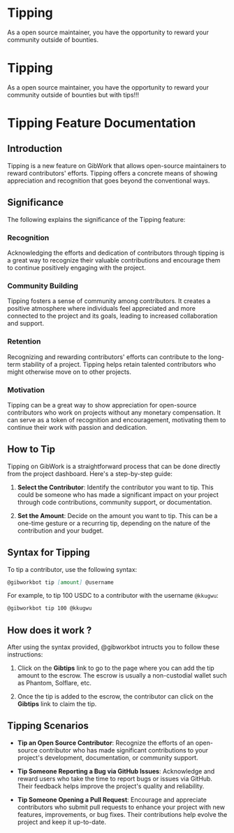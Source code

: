 # Tipping

As a open source maintainer, you have the opportunity to reward your community outside of bounties.


# Tipping

As a open source maintainer, you have the opportunity to reward your community outside of bounties but with tips!!!

# Tipping Feature Documentation

## Introduction

Tipping is a new feature on GibWork that allows open-source maintainers to reward contributors' efforts. 
Tipping offers a concrete means of showing appreciation and recognition that goes beyond the conventional ways.


## Significance

The following explains the significance of the Tipping feature:

### Recognition
Acknowledging the efforts and dedication of contributors through tipping is a great way to recognize their valuable contributions and encourage them to continue positively engaging with the project.

### Community Building
Tipping fosters a sense of community among contributors. It creates a positive atmosphere where individuals feel appreciated and more connected to the project and its goals, leading to increased collaboration and support.

### Retention
Recognizing and rewarding contributors' efforts can contribute to the long-term stability of a project. Tipping helps retain talented contributors who might otherwise move on to other projects.

### Motivation
Tipping can be a great way to show appreciation for open-source contributors who work on projects without any monetary compensation. It can serve as a token of recognition and encouragement, motivating them to continue their work with passion and dedication.


## How to Tip

Tipping on GibWork is a straightforward process that can be done directly from the project dashboard. Here's a step-by-step guide:

1. **Select the Contributor**: Identify the contributor you want to tip. This could be someone who has made a significant impact on your project through code contributions, community support, or documentation.

2. **Set the Amount**: Decide on the amount you want to tip. This can be a one-time gesture or a recurring tip, depending on the nature of the contribution and your budget.


## Syntax for Tipping

To tip a contributor, use the following syntax:

```markdown
@gibworkbot tip [amount] @username 
```

For example, to tip 100 USDC to a contributor with the username `@kkugwu`:

```markdown
@gibworkbot tip 100 @kkugwu
```

## How does it work ?

After using the syntax provided, @gibworkbot intructs you to follow these instructions:

1. Click on the **Gibtips** link to go to the page where you can add the tip amount to the escrow. The escrow is usually a non-custodial wallet such as Phantom, Solflare, etc.

2. Once the tip is added to the escrow, the contributor can click on the **Gibtips** link to claim the tip.


## Tipping Scenarios

- **Tip an Open Source Contributor**: Recognize the efforts of an open-source contributor who has made significant contributions to your project's development, documentation, or community support.

- **Tip Someone Reporting a Bug via GitHub Issues**: Acknowledge and reward users who take the time to report bugs or issues via GitHub. Their feedback helps improve the project's quality and reliability.

- **Tip Someone Opening a Pull Request**: Encourage and appreciate contributors who submit pull requests to enhance your project with new features, improvements, or bug fixes. Their contributions help evolve the project and keep it up-to-date.

